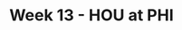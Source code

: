 ---
layout: game
title: Week 13 - HOU at PHI
season: 2010
game_id: 2010_13_HOU_PHI
away_team: HOU
home_team: PHI
---